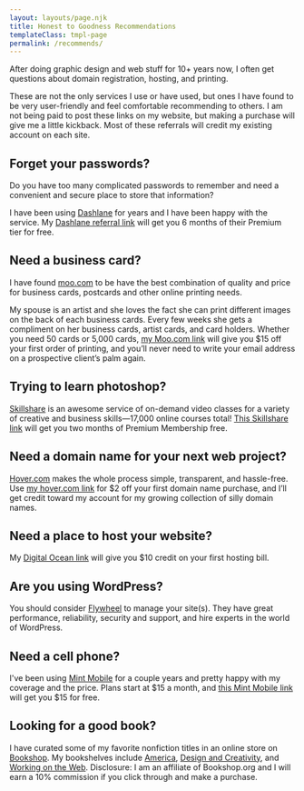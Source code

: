 ```yaml
---
layout: layouts/page.njk
title: Honest to Goodness Recommendations
templateClass: tmpl-page
permalink: /recommends/
---
```


After doing graphic design and web stuff for 10+ years now, I often get questions about domain registration, hosting, and printing.

These are not the only services I use or have used, but ones I have found to be very user-friendly and feel comfortable recommending to others. I am not being paid to post these links on my website, but making a purchase will give me a little kickback. Most of these referrals will credit my existing account on each site.

## Forget your passwords?

Do you have too many complicated passwords to remember and need a convenient and secure place to store that information?

I have been using [Dashlane](https://www.dashlane.com/en/cs/3bba20c3) for years and I have been happy with the service. My [Dashlane referral link](https://www.dashlane.com/en/cs/3bba20c3) will get you 6 months of their Premium tier for free.

## Need a business card?

I have found [moo.com](https://refer.moo.com/s/emnqw) to be have the best combination of quality and price for business cards, postcards and other online printing needs.

My spouse is an artist and she loves the fact she can print different images on the back of each business cards. Every few weeks she gets a compliment on her business cards, artist cards, and card holders.
Whether you need 50 cards or 5,000 cards, [my Moo.com link](https://refer.moo.com/s/emnqw) will give you $15 off your first order of printing, and you’ll never need to write your email address on a prospective client’s palm again.

## Trying to learn photoshop? 

[Skillshare](http://skl.sh/2llW7t3) is an awesome service of on-demand video classes for a variety of creative and business skills—17,000 online courses total! [This Skillshare link](http://skl.sh/2llW7t3) will get you two months of Premium Membership free.

## Need a domain name for your next web project?

[Hover.com](https://hover.com/XPPd44AV) makes the whole process simple, transparent, and hassle-free. Use [my hover.com link](https://hover.com/XPPd44AV) for $2 off your first domain name purchase, and I’ll get credit toward my account for my growing collection of silly domain names.

## Need a place to host your website?

My [Digital Ocean link](https://m.do.co/c/26e5d88478bb) will give you $10 credit on your first hosting bill.

## Are you using WordPress?

You should consider [Flywheel](https://share.getf.ly/k32e3v) to manage your site(s). They have great performance, reliability, security and support, and hire experts in the world of WordPress.

## Need a cell phone?

I've been using [Mint Mobile](http://fbuy.me/qVQsM) for a couple years and pretty happy with my coverage and the price. Plans start at $15 a month, and [this Mint Mobile link](http://fbuy.me/qVQsM) will get you $15 for free.

## Looking for a good book?

I have curated some of my favorite nonfiction titles in an online store on [Bookshop](https://bookshop.org/shop/nsmsn). My bookshelves include [America](https://bookshop.org/lists/america), [Design and Creativity](https://bookshop.org/lists/design-and-creativity), and [Working on the Web](https://bookshop.org/lists/working-on-the-web). Disclosure: I am an affiliate of Bookshop.org and I will earn a 10% commission if you click through and make a purchase.
